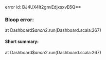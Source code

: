 error id: BJ4UX4lt2gnvEdjxsxvE6Q==
### Bloop error:

at Dashboard$$anon$2.run(Dashboard.scala:267)
#### Short summary: 

at Dashboard$$anon$2.run(Dashboard.scala:267)